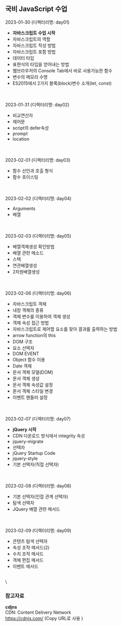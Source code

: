 ## 국비 JavaScript 수업
2023-01-30 (디렉터리명: day01)
- **자바스크립트 수업 시작**
- 자바스크립트의 역할
- 자바스크립트 작성 방법
- 자바스크립트 포함 방법
- 데이터 타입
- 표현식의 타입을 얻어내는 방법
- 웹브라우저의 Console Tab에서 바로 사용가능한 함수
- 변수의 메모리 수명
- ES2015에서 2가지 블록(block)변수 소개(let, const)

\
\
2023-01-31 (디렉터리명: day02)
- 비교연산자
- 제어문
- script의 defer속성
- prompt
- location

\
\
2023-02-01 (디렉터리명: day03)
- 함수 선언과 호출 형식
- 함수 호이스팅

\
\
2023-02-02 (디렉터리명: day04)
- Arguments
- 배열

\
\
2023-02-03 (디렉터리명: day05)
- 배열객체생성 확인방법
- 배열 관련 메소드
- 스택
- 연관배열생성
- 2차원배열생성

\
\
2023-02-06 (디렉터리명: day06)
- 자바스크립트 객체
- 내장 객체의 종류
- 객체 변수를 이용하여 객체 생성
- 객체 속성 접근 방법
- 자바스크립트로 제어할 요소를 찾아 결과를 출력하는 방법
- arrow function의 this
- DOM 구조
- 요소 선택자
- DOM EVENT
- Object 함수 이용
- Date 객체
- 문서 객체 모델(DOM)
- 문서 객체 생성
- 문서 객체 속성값 설정
- 문서 객체 스타일 변경
- 이벤트 핸들러 설정

\
\
2023-02-07 (디렉터리명: day07)
- **jQuery 시작** 
- CDN 다운로드 방식에서 integrity 속성
- jquery-migrate
- 선택자
- jQuery Startup Code
- jquery-style
- 기본 선택자(직접 선택자)

\
\
2023-02-08 (디렉터리명: day08)
- 기본 선택자(인접 관계 선택자)
- 탐색 선택자
- JQuery 배열 관련 메서드

\
\
2023-02-09 (디렉터리명: day09)
- 콘텐츠 탐색 선택자
- 속성 조작 메서드(2)
- 수치 조작 메서드
- 객체 편집 메서드
- 이벤트 메서드

\
\
### 참고자료  
**cdjns**  
CDN: Content Delivery Network  
https://cdnjs.com/ (Copy URL로 사용 )

